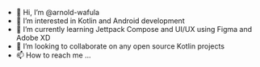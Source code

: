 - 👋 Hi, I’m @arnold-wafula
- 👀 I’m interested in Kotlin and Android development
- 🌱 I’m currently learning Jettpack Compose and UI/UX using Figma and Adobe XD
- 💞️ I’m looking to collaborate on any open source Kotlin projects
- 📫 How to reach me ...

<!---
arnold-wafula/arnold-wafula is a ✨ special ✨ repository because its `README.md` (this file) appears on your GitHub profile.
You can click the Preview link to take a look at your changes.
--->
